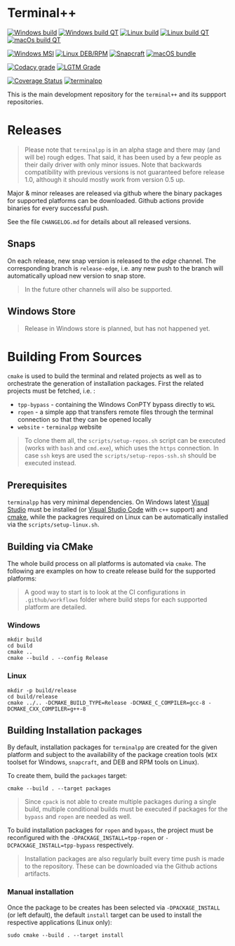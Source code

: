 # Terminal++

[![Windows build](https://img.shields.io/github/workflow/status/terminalpp/tpp/windows-build?logo=windows&logoColor=white&style=flat-square&label=native)](https://github.com/terminalpp/tpp/actions?query=workflow%3Awindows-build)
[![Windows build QT](https://img.shields.io/github/workflow/status/terminalpp/tpp/windows-build-qt?logo=windows&logoColor=white&style=flat-square&label=qt)](https://github.com/terminalpp/tpp/actions?query=workflow%3Awindows-build-qt)
[![Linux build](https://img.shields.io/github/workflow/status/terminalpp/tpp/linux-build?logo=linux&logoColor=white&style=flat-square&label=native)](https://github.com/terminalpp/tpp/actions?query=workflow%3Alinux-build)
[![Linux build QT](https://img.shields.io/github/workflow/status/terminalpp/tpp/linux-build-qt?logo=linux&logoColor=white&style=flat-square&label=qt)](https://github.com/terminalpp/tpp/actions?query=workflow%3Alinux-build-qt)
[![macOs build QT](https://img.shields.io/github/workflow/status/terminalpp/tpp/macos-build-qt?logo=apple&logoColor=white&style=flat-square&label=qt)](https://github.com/terminalpp/tpp/actions?query=workflow%3Amacos-build-qt)

[![Windows MSI](https://img.shields.io/github/workflow/status/terminalpp/tpp/windows-packages?label=msi&logo=windows&logoColor=white&style=flat-square)](https://github.com/terminalpp/tpp/actions?query=workflow%3Awindows-packages)
[![Linux DEB/RPM](https://img.shields.io/github/workflow/status/terminalpp/tpp/linux-packages?label=deb%2Frpm&logo=linux&logoColor=white&style=flat-square)](https://github.com/terminalpp/tpp/actions?query=workflow%3Alinux-packages)
[![Snapcraft](https://img.shields.io/github/workflow/status/terminalpp/tpp/snapcraft-build?label=snap&logo=snapcraft&logoColor=white&style=flat-square)](https://github.com/terminalpp/tpp/actions?query=workflow%3Asnapcraft-build)
[![macOS bundle](https://img.shields.io/github/workflow/status/terminalpp/tpp/macos-packages?label=app&logo=apple&logoColor=white&style=flat-square)](https://github.com/terminalpp/tpp/actions?query=workflow%3Amacos-packages)

[![Codacy grade](https://img.shields.io/codacy/grade/fd4f07b095634b9d90bbb9edb11fc12c?logo=codacy&style=flat-square)](https://app.codacy.com/manual/zduka/tpp)
[![LGTM Grade](https://img.shields.io/lgtm/grade/cpp/github/terminalpp/tpp?logo=LGTM&style=flat-square)](https://lgtm.com/projects/g/terminalpp/tpp?mode=list)


[![Coverage Status](https://coveralls.io/repos/github/terminalpp/tpp/badge.svg?branch=master)](https://coveralls.io/github/terminalpp/tpp?branch=master)
[![terminalpp](https://snapcraft.io//terminalpp/badge.svg)](https://snapcraft.io/terminalpp)

This is the main development repository for the `terminal++` and its suppport repositories. 

# Releases

> Please note that `terminalpp` is in an  alpha stage and there may (and will be) rough edges. That said, it has been used by a few people as their daily driver with only minor issues. Note that backwards compatibility with previous versions is not guaranteed before release 1.0, although it should mostly work from version 0.5 up.

Major & minor releases are released via github where the binary packages for supported platforms can be downloaded. Github actions provide binaries for every successful push.

See the file `CHANGELOG.md` for details about all released versions. 

## Snaps

On each release, new snap version is released to the *edge* channel. The corresponding branch is `release-edge`, i.e. any new push to the branch will automatically upload new version to snap store.

> In the future other channels will also be supported. 

## Windows Store

> Release in Windows store is planned, but has not happened yet.

# Building From Sources

`cmake` is used to build the terminal and related projects as well as to orchestrate the generation of installation packages. First the related projects must be fetched, i.e. :

- `tpp-bypass` - containing the Windows ConPTY bypass directly to `WSL`
- `ropen` - a simple app that transfers remote files through the terminal connection so that they can be opened locally
- `website` - `terminalpp` website

> To clone them all, the `scripts/setup-repos.sh` script can be executed (works with `bash` and `cmd.exe`), which uses the `https` connection. In case `ssh` keys are used the `scripts/setup-repos-ssh.sh` should be executed instead.

## Prerequisites

`terminalpp` has very minimal dependencies. On Windows latest [Visual Studio](https://visualstudio.microsoft.com) must be installed (or [Visual Studio Code](https://code.microsoft.com) with `c++` support) and [cmake](https://cmake.org), while the packagres required on Linux can be automatically installed via the `scripts/setup-linux.sh`.

## Building via CMake

The whole build process on all platforms is automated via `cmake`. The following are examples on how to create release build for the supported platforms:

> A good way to start is to look at the CI configurations in `.github/workflows` folder where build steps for each supported platform are detailed. 

### Windows

    mkdir build
    cd build
    cmake .. 
    cmake --build . --config Release

### Linux

    mkdir -p build/release
    cd build/release
    cmake ../.. -DCMAKE_BUILD_TYPE=Release -DCMAKE_C_COMPILER=gcc-8 -DCMAKE_CXX_COMPILER=g++-8

## Building Installation packages

By default, installation packages for `terminalpp` are created for the given platform and subject to the availability of the package creation tools (`WIX` toolset for Windows, `snapcraft`, and DEB and RPM tools on Linux).

To create them, build the `packages` target:

    cmake --build . --target packages

> Since `cpack` is not able to create multiple packages during a single build, multiple conditional builds must be executed if packages for the `bypass` and `ropen` are needed as well. 

To build installation packages for `ropen` and `bypass`, the project must be reconfigured with the `-DPACKAGE_INSTALL=tpp-ropen` or `-DCPACKAGE_INSTALL=tpp-bypass` respectively. 

> Installation packages are also regularly built every time push is made to the repository. These can be downloaded via the Github actions artifacts.

### Manual installation

Once the package to be creates has been selected via `-DPACKAGE_INSTALL` (or left default), the default `install` target can be used to install the respective applications (Linux only):

    sudo cmake --build . --target install

